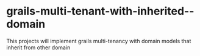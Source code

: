 # grails-multi-tenant-with-inherited--domain
This projects will implement grails multi-tenancy with domain models that inherit from other domain
